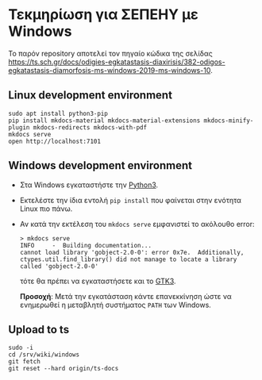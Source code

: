 # Τεκμηρίωση για ΣΕΠΕΗΥ με Windows

Το παρόν repository αποτελεί τον πηγαίο κώδικα της σελίδας
https://ts.sch.gr/docs/odigies-egkatastasis-diaxirisis/382-odigos-egkatastasis-diamorfosis-ms-windows-2019-ms-windows-10.

## Linux development environment

```shell
sudo apt install python3-pip
pip install mkdocs-material mkdocs-material-extensions mkdocs-minify-plugin mkdocs-redirects mkdocs-with-pdf
mkdocs serve
open http://localhost:7101
```

## Windows development environment

-   Στα Windows εγκαταστήστε την [Python3](https://www.python.org/downloads/).
-   Εκτελέστε την ίδια εντολή `pip install` που φαίνεται στην ενότητα Linux
    πιο πάνω.
-   Αν κατά την εκτέλεση του `mkdocs serve` εμφανιστεί το ακόλουθο error:

    ```shell-session
    > mkdocs serve
    INFO     -  Building documentation...
    cannot load library 'gobject-2.0-0': error 0x7e.  Additionally, ctypes.util.find_library() did not manage to locate a library called 'gobject-2.0-0'
    ```

    τότε θα πρέπει να εγκαταστήσετε και το [GTK3](https://github.com/tschoonj/GTK-for-Windows-Runtime-Environment-Installer/releases/).

    **Προσοχή**: Μετά την εγκατάσταση κάντε επανεκκίνηση ώστε να ενημερωθεί η
    μεταβλητή συστήματος `PATH` των Windows.

## Upload to ts

```shell
sudo -i
cd /srv/wiki/windows
git fetch
git reset --hard origin/ts-docs
```
